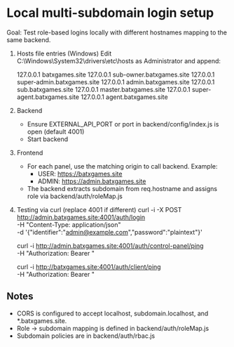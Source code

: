 Local multi-subdomain login setup
=================================

Goal: Test role-based logins locally with different hostnames mapping to the same backend.

1) Hosts file entries (Windows)
   Edit C:\\Windows\\System32\\drivers\\etc\\hosts as Administrator and append:

   127.0.0.1 batxgames.site
   127.0.0.1 sub-owner.batxgames.site
   127.0.0.1 super-admin.batxgames.site
   127.0.0.1 admin.batxgames.site
   127.0.0.1 sub.batxgames.site
   127.0.0.1 master.batxgames.site
   127.0.0.1 super-agent.batxgames.site
   127.0.0.1 agent.batxgames.site

2) Backend
   - Ensure EXTERNAL_API_PORT or port in backend/config/index.js is open (default 4001)
   - Start backend

3) Frontend
   - For each panel, use the matching origin to call backend. Example:
     - USER: https://batxgames.site
     - ADMIN: https://admin.batxgames.site
   - The backend extracts subdomain from req.hostname and assigns role via backend/auth/roleMap.js

4) Testing via curl (replace 4001 if different)
   curl -i -X POST http://admin.batxgames.site:4001/auth/login \
     -H "Content-Type: application/json" \
     -d '{"identifier":"admin@example.com","password":"plaintext"}'

   curl -i http://admin.batxgames.site:4001/auth/control-panel/ping \
     -H "Authorization: Bearer <token>"

   curl -i http://batxgames.site:4001/auth/client/ping \
     -H "Authorization: Bearer <token>"

Notes
-----
- CORS is configured to accept localhost, subdomain.localhost, and *.batxgames.site.
- Role → subdomain mapping is defined in backend/auth/roleMap.js
- Subdomain policies are in backend/auth/rbac.js

